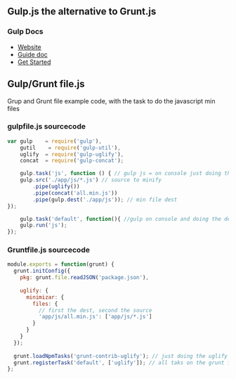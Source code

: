 ## Gulp.js the alternative to Grunt.js
### Gulp Docs
- [Website](http://gulpjs.com)
- [Guide doc](https://github.com/gulpjs/gulp/blob/master/README.md#gulp---)
- [Get Started](https://github.com/gulpjs/gulp/blob/master/docs/getting-started.md#getting-started)




## Gulp/Grunt file.js

Grup and Grunt file example code, with the task to do the javascript min files 

### gulpfile.js sourcecode

```javascript
var gulp    = require('gulp'),
    gutil    = require('gulp-util'),
    uglify  = require('gulp-uglify'),
    concat  = require('gulp-concat');

    gulp.task('js', function () { // gulp js = on console just doing the js task
    gulp.src('./app/js/*.js') // source to minify
        .pipe(uglify())
        .pipe(concat('all.min.js')) 
        .pipe(gulp.dest('./app/js')); // min file dest
});

    gulp.task('default', function(){ //gulp on console and doing the default tasks
    gulp.run('js'); 
});
```

### Gruntfile.js sourcecode
```javascript
module.exports = function(grunt) { 
  grunt.initConfig({ 
    pkg: grunt.file.readJSON('package.json'), 
 
    uglify: {  
      minimizar: {
        files: {
          // first the dest, second the source
          'app/js/all.min.js': ['app/js/*.js'] 
        }
      }
    }
  });
 
  grunt.loadNpmTasks('grunt-contrib-uglify'); // just doing the uglify task on console = grunt uglify
  grunt.registerTask('default', ['uglify']); // all taks on the grunt file on console = grunt 
};
```




